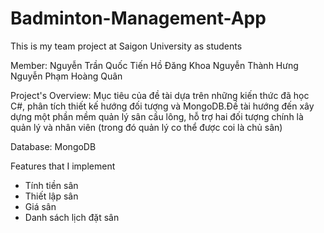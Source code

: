 # Badminton-Management-App
This is my team project at Saigon University as students

Member: 
Nguyễn Trần Quốc Tiến
Hồ Đăng Khoa
Nguyễn Thành Hưng 
Nguyễn Phạm Hoàng Quân

Project's Overview:
Mục tiêu của đề tài dựa trên những kiến thức đã học C#, phân tích thiết kế hướng đối tượng và MongoDB.Đề tài hướng đến xây dựng một phần mềm quản lý sân cầu lông, hỗ trợ hai đối tượng chính là quản lý và nhân viên (trong đó quản lý co thể được coi là chủ sân)

Database: MongoDB

Features that I implement
 - Tính tiền sân
 - Thiết lập sân
 - Giá sân
 - Danh sách lịch đặt sân


